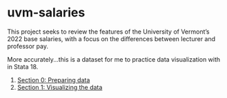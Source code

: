 # uvm-salaries

This project seeks to review the features of the University of Vermont’s 2022 base salaries, with a focus on the differences between lecturer and professor pay.

More accurately...this is a dataset for me to practice data visualization with in Stata 18.

1. [Section 0: Preparing data](/section%200.md)
2. [Section 1: Visualizing the data](/section%201.md)